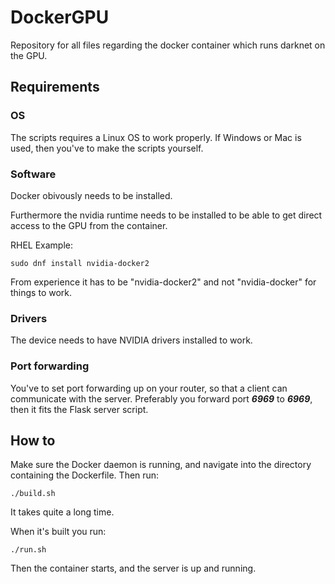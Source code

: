 # DockerGPU
Repository for all files regarding the docker container which runs darknet on the GPU.

## Requirements

### OS

The scripts requires a Linux OS to work properly. If Windows or Mac is used, then you've to make the scripts yourself.

### Software

Docker obivously needs to be installed.

Furthermore the nvidia runtime needs to be installed to be able to get direct access to the GPU from the container. 

RHEL Example:
  
    sudo dnf install nvidia-docker2

From experience it has to be "nvidia-docker2" and not "nvidia-docker" for things to work.

### Drivers
The device needs to have NVIDIA drivers installed to work.

### Port forwarding

You've to set port forwarding up on your router, so that a client can communicate with the server. Preferably you forward port
***6969*** to ***6969***, then it fits the Flask server script.

## How to

Make sure the Docker daemon is running, and navigate into the directory containing the Dockerfile. 
Then run:

    ./build.sh
    
It takes quite a long time.

When it's built you run:

    ./run.sh
    
Then the container starts, and the server is up and running.
